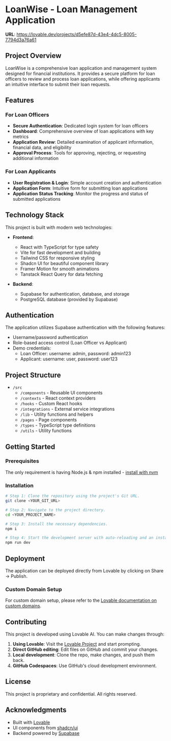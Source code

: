 
# LoanWise - Loan Management Application

**URL**: https://lovable.dev/projects/d5efe87d-43e4-4dc5-8005-7794d3a76a61

## Project Overview

LoanWise is a comprehensive loan application and management system designed for financial institutions. It provides a secure platform for loan officers to review and process loan applications, while offering applicants an intuitive interface to submit their loan requests.

## Features

### For Loan Officers
- **Secure Authentication**: Dedicated login system for loan officers
- **Dashboard**: Comprehensive overview of loan applications with key metrics
- **Application Review**: Detailed examination of applicant information, financial data, and eligibility
- **Approval Process**: Tools for approving, rejecting, or requesting additional information

### For Loan Applicants
- **User Registration & Login**: Simple account creation and authentication
- **Application Form**: Intuitive form for submitting loan applications
- **Application Status Tracking**: Monitor the progress and status of submitted applications

## Technology Stack

This project is built with modern web technologies:

- **Frontend**: 
  - React with TypeScript for type safety
  - Vite for fast development and building
  - Tailwind CSS for responsive styling
  - Shadcn UI for beautiful component library
  - Framer Motion for smooth animations
  - Tanstack React Query for data fetching

- **Backend**:
  - Supabase for authentication, database, and storage
  - PostgreSQL database (provided by Supabase)

## Authentication

The application utilizes Supabase authentication with the following features:
- Username/password authentication
- Role-based access control (Loan Officer vs Applicant)
- Demo credentials:
  - Loan Officer: username: admin, password: admin123
  - Applicant: username: user, password: user123

## Project Structure

- `/src`
  - `/components` - Reusable UI components
  - `/contexts` - React context providers
  - `/hooks` - Custom React hooks
  - `/integrations` - External service integrations
  - `/lib` - Utility functions and helpers
  - `/pages` - Page components
  - `/types` - TypeScript type definitions
  - `/utils` - Utility functions

## Getting Started

### Prerequisites

The only requirement is having Node.js & npm installed - [install with nvm](https://github.com/nvm-sh/nvm#installing-and-updating)

### Installation

```sh
# Step 1: Clone the repository using the project's Git URL.
git clone <YOUR_GIT_URL>

# Step 2: Navigate to the project directory.
cd <YOUR_PROJECT_NAME>

# Step 3: Install the necessary dependencies.
npm i

# Step 4: Start the development server with auto-reloading and an instant preview.
npm run dev
```

## Deployment

The application can be deployed directly from Lovable by clicking on Share -> Publish.

### Custom Domain Setup

For custom domain setup, please refer to the [Lovable documentation on custom domains](https://docs.lovable.dev/tips-tricks/custom-domain/).

## Contributing

This project is developed using Lovable AI. You can make changes through:

1. **Using Lovable**: Visit the [Lovable Project](https://lovable.dev/projects/d5efe87d-43e4-4dc5-8005-7794d3a76a61) and start prompting.
2. **Direct GitHub editing**: Edit files on GitHub and commit your changes.
3. **Local development**: Clone the repo, make changes, and push them back.
4. **GitHub Codespaces**: Use GitHub's cloud development environment.

## License

This project is proprietary and confidential. All rights reserved.

## Acknowledgments

- Built with [Lovable](https://lovable.dev)
- UI components from [shadcn/ui](https://ui.shadcn.com/)
- Backend powered by [Supabase](https://supabase.io/)
